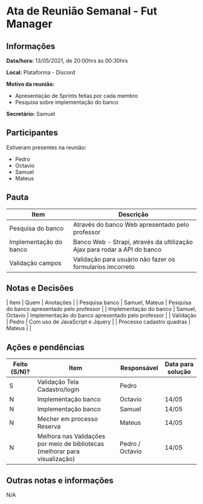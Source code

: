 # Ata de Reunião Semanal - Fut Manager

## Informações

**Data/hora:** 13/05/2021, de 20:00hrs às 00:30hrs

**Local:** Plataforma - Discord

**Motivo da reunião:**

* Apresentação de Sprints feitas por cada membro
* Pesquisa sobre implementação do banco

**Secretário:** Samuel

## Participantes

Estiveram presentes na reunião:

- Pedro
- Octavio
- Samuel
- Mateus

## Pauta

| Item                   | Descrição                                                                 |
| ---------------------- | ------------------------------------------------------------------------- |
| Pesquisa do banco      | Através do banco Web apresentado pelo professor                           |
| Implementação do banco | Banco Web - Strapi, através da ultilização Ajax para rodar a API do banco |
| Validação campos       | Validação para usuário não fazer os formularios imcorreto                 |


## Notas e Decisões

| Item                      | Quem            | Anotações                                         |
| Pesquisa banco            | Samuel, Mateus  | Pesquisa do banco apresentado pelo professor      |
| Implementação do banco    | Samuel, Octavio | Implementação do banco apresentado pelo professor |
| Validação                 | Pedro           | Com uso de JavaScript e Jquery                    |
| Processo cadastro quadras | Mateus          |                                                   |

## Ações e pendências

| Feito (S/N)? | Item                                                                             | Responsável | Data para solução |
| ------------ | -------------------------------                                                  | ----------- | ----------------- |
|       S      | Validação Tela Cadastro/login                                                    | Pedro       |                   |
|       N      | Implementação banco                                                              | Octavio     | 14/05             |
|       N      | Implementação banco                                                              | Samuel      | 14/05             |
|       N      | Mecher em processo Reserva                                                       | Mateus      | 14/05             |
|       N      | Melhora nas Validações por meio de bibliotecas (melhorar para visualização)      | Pedro / Octavio      | 14/05             |

## Outras notas e informações

N/A


